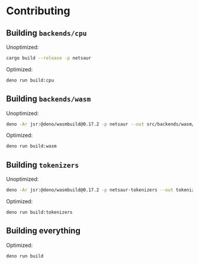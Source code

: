 # Contributing

## Building `backends/cpu`

Unoptimized:

```sh
cargo build --release -p netsaur
```

Optimized:

```sh
deno run build:cpu
```

## Building `backends/wasm`

Unoptimized:

```sh
deno -Ar jsr:@deno/wasmbuild@0.17.2 -p netsaur --out src/backends/wasm/lib --debug
```

Optimized:

```sh
deno run build:wasm
```

## Building `tokenizers`

Unoptimized:

```sh
deno -Ar jsr:@deno/wasmbuild@0.17.2 -p netsaur-tokenizers --out tokenizers/lib --debug
```

Optimized:

```sh
deno run build:tokenizers
```

## Building everything

Optimized:

```sh
deno run build
```
